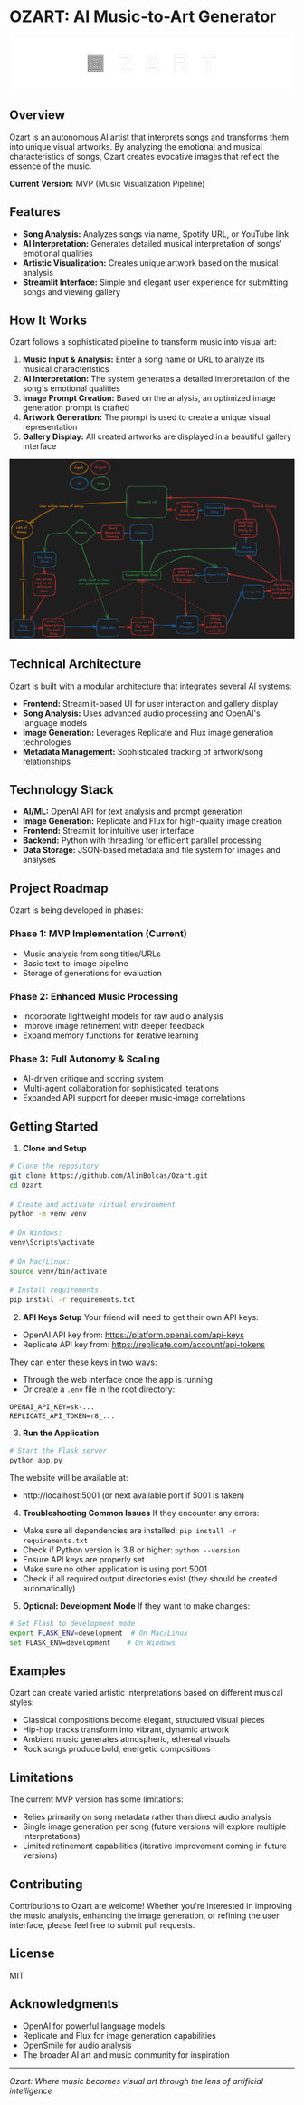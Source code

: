 # OZART: AI Music-to-Art Generator

![Ozart Logo](data/cover_02.png)

## Overview

Ozart is an autonomous AI artist that interprets songs and transforms them into unique visual artworks. By analyzing the emotional and musical characteristics of songs, Ozart creates evocative images that reflect the essence of the music.

**Current Version:** MVP (Music Visualization Pipeline)

## Features

- **Song Analysis:** Analyzes songs via name, Spotify URL, or YouTube link
- **AI Interpretation:** Generates detailed musical interpretation of songs' emotional qualities
- **Artistic Visualization:** Creates unique artwork based on the musical analysis
- **Streamlit Interface:** Simple and elegant user experience for submitting songs and viewing gallery

## How It Works

Ozart follows a sophisticated pipeline to transform music into visual art:

1. **Music Input & Analysis:** Enter a song name or URL to analyze its musical characteristics
2. **AI Interpretation:** The system generates a detailed interpretation of the song's emotional qualities
3. **Image Prompt Creation:** Based on the analysis, an optimized image generation prompt is crafted
4. **Artwork Generation:** The prompt is used to create a unique visual representation
5. **Gallery Display:** All created artworks are displayed in a beautiful gallery interface

![Ozart Pipeline](data/ozart_flowchart_01.png)

## Technical Architecture

Ozart is built with a modular architecture that integrates several AI systems:

- **Frontend:** Streamlit-based UI for user interaction and gallery display
- **Song Analysis:** Uses advanced audio processing and OpenAI's language models
- **Image Generation:** Leverages Replicate and Flux image generation technologies
- **Metadata Management:** Sophisticated tracking of artwork/song relationships

## Technology Stack

- **AI/ML:** OpenAI API for text analysis and prompt generation
- **Image Generation:** Replicate and Flux for high-quality image creation
- **Frontend:** Streamlit for intuitive user interface
- **Backend:** Python with threading for efficient parallel processing
- **Data Storage:** JSON-based metadata and file system for images and analyses

## Project Roadmap

Ozart is being developed in phases:

### Phase 1: MVP Implementation (Current)
- Music analysis from song titles/URLs
- Basic text-to-image pipeline
- Storage of generations for evaluation

### Phase 2: Enhanced Music Processing
- Incorporate lightweight models for raw audio analysis
- Improve image refinement with deeper feedback
- Expand memory functions for iterative learning

### Phase 3: Full Autonomy & Scaling
- AI-driven critique and scoring system
- Multi-agent collaboration for sophisticated iterations
- Expanded API support for deeper music-image correlations

## Getting Started

1. **Clone and Setup**
```bash
# Clone the repository
git clone https://github.com/AlinBolcas/Ozart.git
cd Ozart

# Create and activate virtual environment
python -m venv venv

# On Windows:
venv\Scripts\activate

# On Mac/Linux:
source venv/bin/activate

# Install requirements
pip install -r requirements.txt
```

2. **API Keys Setup**
Your friend will need to get their own API keys:
- OpenAI API key from: https://platform.openai.com/api-keys
- Replicate API key from: https://replicate.com/account/api-tokens

They can enter these keys in two ways:
- Through the web interface once the app is running
- Or create a `.env` file in the root directory:
```
OPENAI_API_KEY=sk-...
REPLICATE_API_TOKEN=r8_...
```

3. **Run the Application**
```bash
# Start the Flask server
python app.py
```

The website will be available at:
- http://localhost:5001 (or next available port if 5001 is taken)

4. **Troubleshooting Common Issues**
If they encounter any errors:
- Make sure all dependencies are installed: `pip install -r requirements.txt`
- Check if Python version is 3.8 or higher: `python --version`
- Ensure API keys are properly set
- Make sure no other application is using port 5001
- Check if all required output directories exist (they should be created automatically)

5. **Optional: Development Mode**
If they want to make changes:
```bash
# Set Flask to development mode
export FLASK_ENV=development  # On Mac/Linux
set FLASK_ENV=development    # On Windows
```

## Examples

Ozart can create varied artistic interpretations based on different musical styles:

- Classical compositions become elegant, structured visual pieces
- Hip-hop tracks transform into vibrant, dynamic artwork
- Ambient music generates atmospheric, ethereal visuals
- Rock songs produce bold, energetic compositions

## Limitations

The current MVP version has some limitations:

- Relies primarily on song metadata rather than direct audio analysis
- Single image generation per song (future versions will explore multiple interpretations)
- Limited refinement capabilities (iterative improvement coming in future versions)

## Contributing

Contributions to Ozart are welcome! Whether you're interested in improving the music analysis, enhancing the image generation, or refining the user interface, please feel free to submit pull requests.

## License

MIT

## Acknowledgments

- OpenAI for powerful language models
- Replicate and Flux for image generation capabilities
- OpenSmile for audio analysis
- The broader AI art and music community for inspiration

---

*Ozart: Where music becomes visual art through the lens of artificial intelligence* 